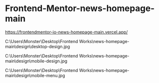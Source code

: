 # Frontend-Mentor-news-homepage-main

https://frontendmentor-io-news-homepage-main.vercel.app/

C:\Users\Monster\Desktop\Frontend Works\news-homepage-main\design\desktop-design.jpg

C:\Users\Monster\Desktop\Frontend Works\news-homepage-main\design\mobile-design.jpg

C:\Users\Monster\Desktop\Frontend Works\news-homepage-main\design\mobile-menu.jpg

